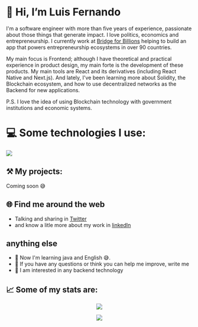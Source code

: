 # 👋 Hi, I’m Luis Fernando

I'm a software engineer with more than five years of experience, passionate about those things that generate impact. I love politics, economics and entrepreneurship. I currently work at [Bridge for Billions](https://www.bridgeforbillions.org) helping to build an app that powers entrepreneurship ecosystems in over 90 countries.

My main focus is Frontend; although I have theoretical and practical experience in product design, my main forte is the development of these products. My main tools are React and its derivatives (including React Native and Next.js). And lately, I've been learning more about Solidity, the Blockchain ecosystem, and how to use decentralized networks as the Backend for new applications.

P.S. I love the idea of using Blockchain technology with government institutions and economic systems.

# 💻 Some technologies I use:
<a target="_blank" href="https://www.google.com"><img src="https://img.shields.io/badge/JavaScript-323330?style=for-the-badge&logo=javascript&logoColor=F7DF1E" /></a>

## ⚒️   My projects:

Coming soon 😅



## 🌐 Find me around the web

- Talking and sharing in [Twitter](https://twitter.com/bryant_silva_)
- and know a litle more about my work in [linkedIn](https://www.linkedin.com/in/bryan-silva-mercado-745b77151/)



## anything else

- 🌱 Now I'm learning java and English 😅.
- 💬 If you have any questions or think you can help me improve, write me
- 👀 I am interested in any backend technology



## 📈   Some of my stats are:

<p align="center">
  <img align="" src="https://github-readme-stats.vercel.app/api/top-langs/?username=BryanEC-dev" />
</p>
<p align="center">
  <img align="" src="https://github-readme-stats.vercel.app/api?username=BryanEC-dev" />
</p>







<!---
BryanEC-dev/BryanEC-dev is a ✨ special ✨ repository because its `README.md` (this file) appears on your GitHub profile.
You can click the Preview link to take a look at your changes.
--->
